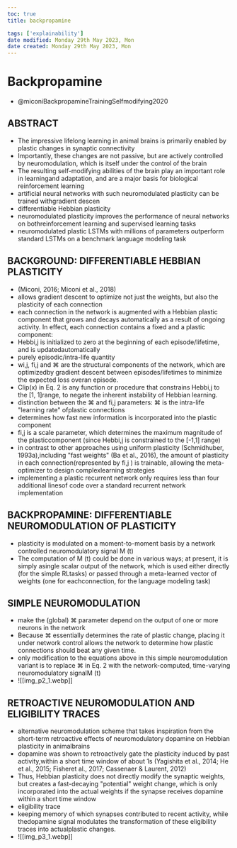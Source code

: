 ```yaml
---
toc: true
title: backpropamine

tags: ['explainability']
date modified: Monday 29th May 2023, Mon
date created: Monday 29th May 2023, Mon
---
```


# Backpropamine


- @miconiBackpropamineTrainingSelfmodifying2020

## ABSTRACT
- The impressive lifelong learning in animal brains is primarily enabled by plastic changes in synaptic connectivity
- Importantly, these changes are not passive, but are actively controlled by neuromodulation, which is itself under the control of the brain
- The resulting self-modifying abilities of the brain play an important role in learningand adaptation, and are a major basis for biological reinforcement learning
- artificial neural networks with such neuromodulated plasticity can be trained withgradient descen
- differentiable Hebbian plasticity
- neuromodulated plasticity improves the performance of neural networks on bothreinforcement learning and supervised learning tasks
- neuromodulated plastic LSTMs with millions of parameters outperform standard LSTMs on a benchmark language modeling task

## BACKGROUND: DIFFERENTIABLE HEBBIAN PLASTICITY
- (Miconi, 2016; Miconi et al., 2018)
- allows gradient descent to optimize not just the weights, but also the plasticity of each connection
- each connection in the network is augmented with a Hebbian plastic component that grows and decays automatically as a result of ongoing activity. In effect, each connection contains a fixed and a plastic component:
- Hebbi,j is initialized to zero at the beginning of each episode/lifetime, and is updatedautomatically
- purely episodic/intra-life quantity
- wi,j, fi,j and ⌘ are the structural components of the network, which are optimizedby gradient descent between episodes/lifetimes to minimize the expected loss overan episode.
- Clip(x) in Eq. 2 is any function or procedure that constrains Hebbi,j to the [1, 1]range, to negate the inherent instability of Hebbian learning.
- distinction between the ⌘ and fi,j parameters: ⌘ is the intra-life "learning rate" ofplastic connections
- determines how fast new information is incorporated into the plastic component
- fi,j is a scale parameter, which determines the maximum magnitude of the plasticcomponent (since Hebbi,j is constrained to the [-1,1] range)
- in contrast to other approaches using uniform plasticity (Schmidhuber, 1993a),including "fast weights" (Ba et al., 2016), the amount of plasticity in each connection(represented by fi,j ) is trainable, allowing the meta-optimizer to design complexlearning strategies
- implementing a plastic recurrent network only requires less than four additional linesof code over a standard recurrent network implementation

## BACKPROPAMINE: DIFFERENTIABLE NEUROMODULATION OF PLASTICITY
- plasticity is modulated on a moment-to-moment basis by a network controlled neuromodulatory signal M (t)
- The computation of M (t) could be done in various ways; at present, it is simply asingle scalar output of the network, which is used either directly (for the simple RLtasks) or passed through a meta-learned vector of weights (one for eachconnection, for the language modeling task)

## SIMPLE NEUROMODULATION
- make the (global) ⌘ parameter depend on the output of one or more neurons in the network
- Because ⌘ essentially determines the rate of plastic change, placing it under network control allows the network to determine how plastic connections should beat any given time.
- only modification to the equations above in this simple neuromodulation variant is to replace ⌘ in Eq. 2 with the network-computed, time-varying neuromodulatory signalM (t)
- ![[img_p2_1.webp]]

## RETROACTIVE NEUROMODULATION AND ELIGIBILITY TRACES
- alternative neuromodulation scheme that takes inspiration from the short-term retroactive effects of neuromodulatory dopamine on Hebbian plasticity in animalbrains
- dopamine was shown to retroactively gate the plasticity induced by past activity,within a short time window of about 1s (Yagishita et al., 2014; He et al., 2015; Fisheret al., 2017; Cassenaer & Laurent, 2012)
- Thus, Hebbian plasticity does not directly modify the synaptic weights, but creates a fast-decaying "potential" weight change, which is only incorporated into the actual weights if the synapse receives dopamine within a short time window
- eligibility trace
- keeping memory of which synapses contributed to recent activity, while thedopamine signal modulates the transformation of these eligibility traces into actualplastic changes.
- ![[img_p3_1.webp]]



